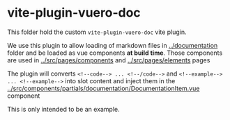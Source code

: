 # vite-plugin-vuero-doc

This folder hold the custom `vite-plugin-vuero-doc` vite plugin.

We use this plugin to allow loading of markdown files in
[../documentation](../documentation) folder and be loaded as vue components **at build time**.
Those components are used in [../src/pages/components](../src/pages/components)
and [../src/pages/elements](../src/pages/elements) pages

The plugin will converts `<!--code--> ... <!--/code-->` and
`<!--example--> ... <!--example-->` into slot content and inject them in the
[../src/components/partials/documentation/DocumentationItem.vue](../src/components/partials/documentation/DocumentationItem.vue)
component

This is only intended to be an example.

